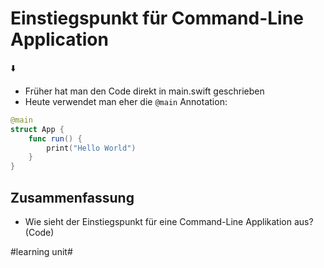 # Einstiegspunkt für Command-Line Application
⬇️

- Früher hat man den Code direkt in main.swift geschrieben
- Heute verwendet man eher die `@main` Annotation:

```swift
@main
struct App {
    func run() {
        print("Hello World")
    }
}
```

## Zusammenfassung
- Wie sieht der Einstiegspunkt für eine Command-Line Applikation aus? (Code)


#learning unit#